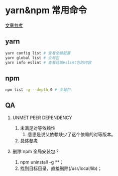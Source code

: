 # yarn&npm 常用命令

[文章参考](https://segmentfault.com/a/1190000022116379)

## yarn

```bash
yarn config list # 查看全局配置
yarn global list # 全局包
yarn info eslint # 查看远端eslint包的内容
```

## npm

```bash
npm list -g --depth 0 # 全局包
```

## QA

1. UNMET PEER DEPENDENCY

   1. 未满足对等依赖性
      1. 意思是说父依赖缺少了这个依赖的对等版本。
   2. [具体参考](https://blog.51cto.com/u_15080021/2586133)

2. 删除 npm 全局安装包？
   1. npm uninstall -g \*\*；
   2. 找到目标目录，直接删除(/usr/local/lib)；
